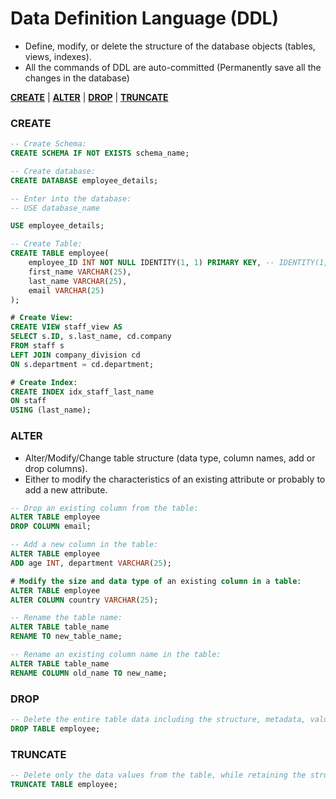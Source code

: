 # **Data Definition Language (DDL)**

- Define, modify, or delete the structure of the database objects (tables, views, indexes).
- All the commands of DDL are auto-committed (Permanently save all the changes in the database)

<a href=#create><strong>CREATE</strong></a> | 
<a href=#alter><strong>ALTER</strong></a> | 
<a href=#drop><strong>DROP</strong></a> | 
<a href=#truncate><strong>TRUNCATE</strong></a> 

<h3 name=create><strong>CREATE</strong></h3>

```sql
-- Create Schema:
CREATE SCHEMA IF NOT EXISTS schema_name;
```

```sql
-- Create database:
CREATE DATABASE employee_details;
```

```sql
-- Enter into the database:
-- USE database_name

USE employee_details;
```

```sql
-- Create Table:
CREATE TABLE employee(
    employee_ID INT NOT NULL IDENTITY(1, 1) PRIMARY KEY, -- IDENTITY(1,1) Start from 1 and increment by 1.
    first_name VARCHAR(25),
    last_name VARCHAR(25),
    email VARCHAR(25)
);
```

```sql
# Create View:
CREATE VIEW staff_view AS
SELECT s.ID, s.last_name, cd.company
FROM staff s
LEFT JOIN company_division cd
ON s.department = cd.department;
```

```sql
# Create Index:
CREATE INDEX idx_staff_last_name
ON staff
USING (last_name);
```

<h3 name=alter><strong>ALTER</strong></h3>

- Alter/Modify/Change table structure (data type, column names, add or drop columns).
- Either to modify the characteristics of an existing attribute or probably to add a new attribute.

```sql
-- Drop an existing column from the table:
ALTER TABLE employee
DROP COLUMN email;
```

```sql
-- Add a new column in the table:
ALTER TABLE employee
ADD age INT, department VARCHAR(25);
```

```sql
# Modify the size and data type of an existing column in a table:
ALTER TABLE employee
ALTER COLUMN country VARCHAR(25);
```

```sql
-- Rename the table name:    
ALTER TABLE table_name
RENAME TO new_table_name;    
```    

```sql
-- Rename an existing column name in the table:
ALTER TABLE table_name
RENAME COLUMN old_name TO new_name;   
```

<h3 name=drop><strong>DROP</strong></h3>

```sql
-- Delete the entire table data including the structure, metadata, values and constraints.
DROP TABLE employee;
```
    
<h3 name=truncate><strong>TRUNCATE</strong></h3>

```sql
-- Delete only the data values from the table, while retaining the structure and metadata of the table.
TRUNCATE TABLE employee;
```
